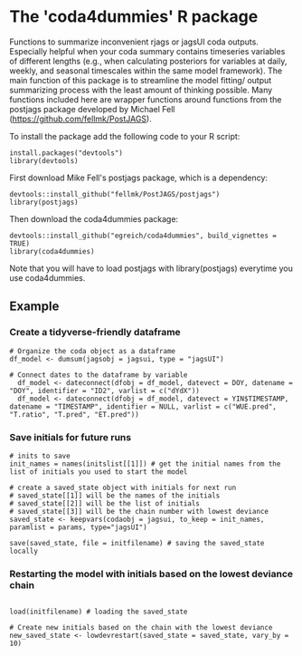 # The 'coda4dummies' R package

Functions to summarize inconvenient rjags or jagsUI coda outputs. Especially helpful when your coda summary contains timeseries variables of different lengths (e.g., when calculating posteriors for variables at daily, weekly, and seasonal timescales within the same model framework). The main function of this package is to streamline the model fitting/ output summarizing process with the least amount of thinking possible. Many functions included here are wrapper functions around functions from the postjags package developed by Michael Fell (https://github.com/fellmk/PostJAGS).

To install the package add the following code to your R script:

```{r}
install.packages("devtools")
library(devtools)
```

First download Mike Fell's postjags package, which is a dependency:  
```{r}
devtools::install_github("fellmk/PostJAGS/postjags")
library(postjags)
```

Then download the coda4dummies package:  
```{r}
devtools::install_github("egreich/coda4dummies", build_vignettes = TRUE)
library(coda4dummies)
```

Note that you will have to load postjags with library(postjags) everytime you use coda4dummies.


## Example

### Create a tidyverse-friendly dataframe
```{r}
# Organize the coda object as a dataframe
df_model <- dumsum(jagsobj = jagsui, type = "jagsUI")

# Connect dates to the dataframe by variable
  df_model <- dateconnect(dfobj = df_model, datevect = DOY, datename = "DOY", identifier = "ID2", varlist = c("dYdX"))
  df_model <- dateconnect(dfobj = df_model, datevect = YIN$TIMESTAMP, datename = "TIMESTAMP", identifier = NULL, varlist = c("WUE.pred", "T.ratio", "T.pred", "ET.pred"))
```

### Save initials for future runs
```{r}
# inits to save
init_names = names(initslist[[1]]) # get the initial names from the list of initials you used to start the model

# create a saved_state object with initials for next run
# saved_state[[1]] will be the names of the initials
# saved_state[[2]] will be the list of initials
# saved_state[[3]] will be the chain number with lowest deviance
saved_state <- keepvars(codaobj = jagsui, to_keep = init_names, paramlist = params, type="jagsUI")

save(saved_state, file = initfilename) # saving the saved_state locally
```

### Restarting the model with initials based on the lowest deviance chain
```{r}

load(initfilename) # loading the saved_state

# Create new initials based on the chain with the lowest deviance
new_saved_state <- lowdevrestart(saved_state = saved_state, vary_by = 10)
```


